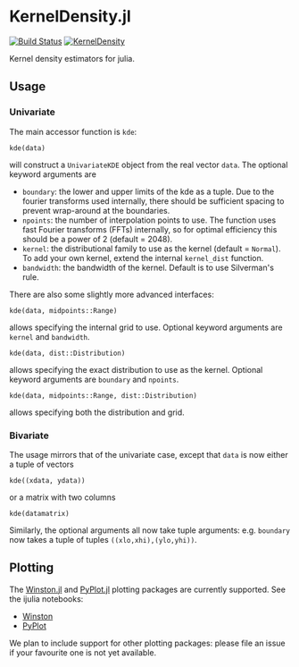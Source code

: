 # KernelDensity.jl

[![Build Status](https://travis-ci.org/JuliaStats/KernelDensity.jl.svg?branch=master)](https://travis-ci.org/JuliaStats/KernelDensity.jl)
[![KernelDensity](http://pkg.julialang.org/badges/KernelDensity_release.svg)](http://pkg.julialang.org/?pkg=KernelDensity&ver=release)

Kernel density estimators for julia.

## Usage

### Univariate
The main accessor function is `kde`:
```
kde(data)
```
will construct a `UnivariateKDE` object from the real vector `data`. The optional keyword arguments are
* `boundary`: the lower and upper limits of the kde as a tuple. Due to the
  fourier transforms used internally, there should be sufficient spacing to
  prevent wrap-around at the boundaries.
* `npoints`: the number of interpolation points to use. The function uses
  fast Fourier transforms (FFTs) internally, so for optimal efficiency this
  should be a power of 2 (default = 2048).
* `kernel`: the distributional family to use as the kernel (default =
  `Normal`). To add your own kernel, extend the internal `kernel_dist` function.
* `bandwidth`: the bandwidth of the kernel. Default is to use Silverman's
  rule.

There are also some slightly more advanced interfaces:
```
kde(data, midpoints::Range)
```
allows specifying the internal grid to use. Optional keyword arguments are
`kernel` and `bandwidth`.

```
kde(data, dist::Distribution)
```
allows specifying the exact distribution to use as the kernel. Optional
keyword arguments are `boundary` and `npoints`.

```
kde(data, midpoints::Range, dist::Distribution)
```
allows specifying both the distribution and grid.

### Bivariate

The usage mirrors that of the univariate case, except that `data` is now
either a tuple of vectors
```
kde((xdata, ydata))
```
or a matrix with two columns
```
kde(datamatrix)
```
Similarly, the optional arguments all now take tuple arguments:
e.g. `boundary` now takes a tuple of tuples `((xlo,xhi),(ylo,yhi))`.

## Plotting

The [Winston.jl](https://github.com/nolta/Winston.jl) and
[PyPlot.jl](https://github.com/stevengj/PyPlot.jl) plotting packages are
currently supported. See the ijulia notebooks:
* [Winston](http://nbviewer.ipython.org/github/JuliaStats/KernelDensity.jl/blob/master/examples/Winston.ipynb)
* [PyPlot](http://nbviewer.ipython.org/github/JuliaStats/KernelDensity.jl/blob/master/examples/PyPlot.ipynb)

We plan to include support for other plotting packages: please file an issue
if your favourite one is not yet available.

